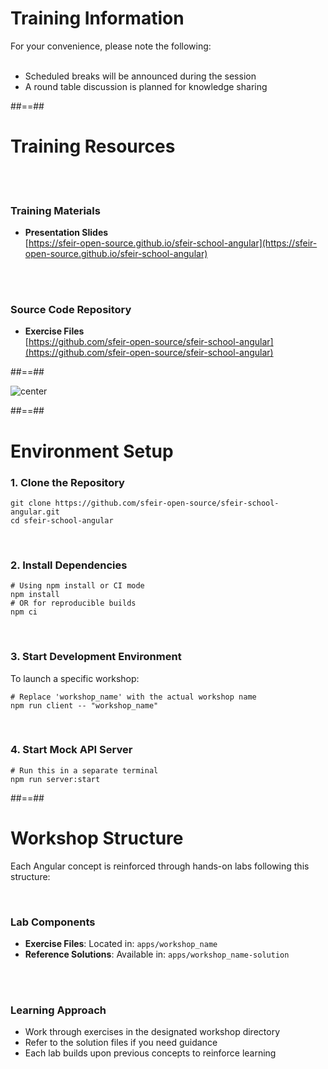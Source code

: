 # Training Information

For your convenience, please note the following: <br/><br/>

- Scheduled breaks will be announced during the session
- A round table discussion is planned for knowledge sharing

##==##

# Training Resources

<br/><br/>

### Training Materials

- **Presentation Slides**  
  [https://sfeir-open-source.github.io/sfeir-school-angular](https://sfeir-open-source.github.io/sfeir-school-angular)

<br/><br/>

### Source Code Repository

- **Exercise Files**  
  [https://github.com/sfeir-open-source/sfeir-school-angular](https://github.com/sfeir-open-source/sfeir-school-angular)

##==##

![](assets/images/school/basics/sfeir_people.png 'center')

##==##

<!-- .slide: class="with-code inconsolata" -->

# Environment Setup

### 1. Clone the Repository

```shell
git clone https://github.com/sfeir-open-source/sfeir-school-angular.git
cd sfeir-school-angular
```

<!-- .element: class="medium-code" -->

<br/>

### 2. Install Dependencies

```shell
# Using npm install or CI mode
npm install
# OR for reproducible builds
npm ci
```

<!-- .element: class="medium-code" -->

<br/>

### 3. Start Development Environment

To launch a specific workshop:

```shell
# Replace 'workshop_name' with the actual workshop name
npm run client -- "workshop_name"
```

<!-- .element: class="medium-code" -->

<br/>

### 4. Start Mock API Server

```shell
# Run this in a separate terminal
npm run server:start
```

<!-- .element: class="medium-code" -->

##==##

# Workshop Structure

Each Angular concept is reinforced through hands-on labs following this structure:

<br/>

### Lab Components

- **Exercise Files**: Located in: `apps/workshop_name`
- **Reference Solutions**: Available in: `apps/workshop_name-solution`

<br/><br/>

### Learning Approach

- Work through exercises in the designated workshop directory
- Refer to the solution files if you need guidance
- Each lab builds upon previous concepts to reinforce learning
